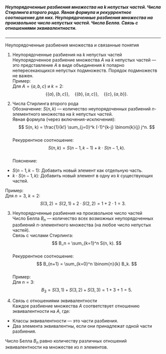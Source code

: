 ##### Неупорядоченные разбиения множества на $k$ непустых частей. Числа Стирлинга второго рода. Явная формула и рекуррентное соотношение для них. Неупорядоченные разбиения множества на произвольное число непустых частей. Числа Белла. Связь с отношениями эквивалентности.
---
Неупорядоченные разбиения множества и связанные понятия

1. Неупорядоченные разбиения на $k$ непустых частей  
Неупорядоченное разбиение множества $A$ на $k$ непустых частей — это представление $A$ в виде объединения $k$ попарно непересекающихся непустых подмножеств. Порядок подмножеств не важен.  
Пример:  
Для $A = \{a, b, c\}$ и $k = 2$:  
$$
\{\{a\}, \{b, c\}\}, \quad \{\{b\}, \{a, c\}\}, \quad \{\{c\}, \{a, b\}\}.
$$

2. Числа Стирлинга второго рода  
Обозначение: $S(n, k)$ — количество неупорядоченных разбиений $n$-элементного множества на $k$ непустых частей.  
Явная формула (через включения-исключения):  
$$
S(n, k) = \frac{1}{k!} \sum_{j=0}^k (-1)^{k-j} \binom{k}{j} j^n.
$$  
Рекуррентное соотношение:  
$$
S(n, k) = S(n-1, k-1) + k \cdot S(n-1, k).
$$  
Пояснение:  
- $S(n-1, k-1)$: Добавить новый элемент как отдельную часть.  
- $k \cdot S(n-1, k)$: Добавить новый элемент в одну из $k$ существующих частей.  

Пример:  
Для $n = 3$, $k = 2$:  
$$
S(3, 2) = S(2, 1) + 2 \cdot S(2, 2) = 1 + 2 \cdot 1 = 3.
$$

3. Неупорядоченные разбиения на произвольное число частей  
Число Белла $B_n$ — количество всех возможных неупорядоченных разбиений $n$-элементного множества (на любое число непустых частей).  
Связь с числами Стирлинга:  
$$
B_n = \sum_{k=1}^n S(n, k).
$$  
Рекуррентное соотношение:  
$$
B_{n+1} = \sum_{k=0}^n \binom{n}{k} B_k.
$$  
Пример:  
Для $n = 3$:  
$$
B_3 = S(3,1) + S(3,2) + S(3,3) = 1 + 3 + 1 = 5.
$$

4. Связь с отношениями эквивалентности  
Каждое разбиение множества $A$ соответствует отношению эквивалентности на $A$, где:  
- Классы эквивалентности — это части разбиения.  
- Два элемента эквивалентны, если они принадлежат одной части разбиения.  

Число Белла $B_n$ равно количеству различных отношений эквивалентности на множестве из $n$ элементов.
